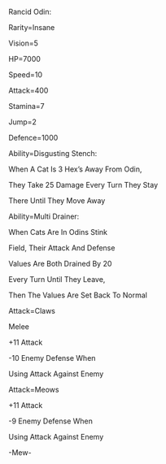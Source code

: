 Rancid Odin:

Rarity=Insane

Vision=5

HP=7000

Speed=10

Attack=400

Stamina=7

Jump=2

Defence=1000

Ability=Disgusting Stench:

When A Cat Is 3 Hex’s Away From Odin,

They Take 25 Damage Every Turn They Stay

There Until They Move Away

Ability=Multi Drainer:

When Cats Are In Odins Stink

Field, Their Attack And Defense

Values Are Both Drained By 20

Every Turn Until They Leave,

Then The Values Are Set Back To Normal

Attack=Claws

Melee

+11 Attack

-10 Enemy Defense When 

Using Attack Against Enemy

Attack=Meows

+11 Attack

-9 Enemy Defense When

Using Attack Against Enemy

-Mew-
